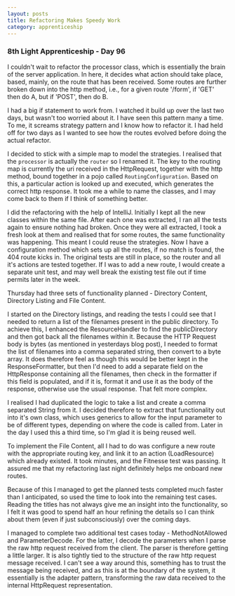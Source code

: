 ```yaml
---
layout: posts
title: Refactoring Makes Speedy Work
category: apprenticeship
---
```

### 8th Light Apprenticeship - Day 96

I couldn't wait to refactor the processor class, which is essentially the brain of the server application. In here, it decides what action should take place, based, mainly, on the route that has been received. Some routes are further broken down into the http method, i.e., for a given route '/form', if 'GET' then do A, but if 'POST', then do B.

<!--break--> 

I had a big if statement to work from. I watched it build up over the last two days, but wasn't too worried about it. I have seen this pattern many a time. To me, it screams strategy pattern and I know how to refactor it. I had held off for two days as I wanted to see how the routes evolved before doing the actual refactor.

I decided to stick with a simple map to model the strategies. I realised that the `processor` is actually the `router` so I renamed it. The key to the routing map is currently the uri received in the HttpRequest, together with the http method, bound together in a pojo called `RoutingConfiguration`. Based on this, a particular action is looked up and executed, which generates the correct http response. It took me a while to name the classes, and I may come back to them if I think of something better.

I did the refactoring with the help of IntelliJ. Initially I kept all the new classes within the same file. After each one was extracted, I ran all the tests again to ensure nothing had broken. Once they were all extracted, I took a fresh look at them and realised that for some routes, the same functionality was happening. This meant I could reuse the strategies. Now I have a configuration method which sets up all the routes, if no match is found, the 404 route kicks in. The original tests are still in place, so the router and all it's actions are tested together. If I was to add a new route, I would create a separate unit test, and may well break the existing test file out if time permits later in the week. 

Thursday had three sets of functionality planned - Directory Content, Directory Listing and File Content. 

I started on the Directory listings, and reading the tests I could see that I needed to return a list of the filenames present in the public directory. To achieve this, I enhanced the ResourceHandler to find the publicDirectory and then got back all the filenames within it. Because the HTTP Request body is bytes (as mentioned in yesterdays blog post), I needed to format the list of filenames into a comma separated string, then convert to a byte array. It does therefore feel as though this would be better kept in the ResponseFormatter, but then I'd need to add a separate field on the HttpResponse containing all the filenames, then check in the formatter if this field is populated, and if it is, format it and use it as the body of the response, otherwise use the usual response. That felt more complex.

I realised I had duplicated the logic to take a list and create a comma separated String from it. I decided therefore to extract that functionality out into it's own class, which uses generics to allow for the input parameter to be of different types, depending on where the code is called from. Later in the day I used this a third time, so I'm glad it is being reused well.

To implement the File Content, all I had to do was configure a new route with the appropriate routing key, and link it to an action (LoadResource) which already existed. It took minutes, and the Fitnesse test was passing. It assured me that my refactoring last night definitely helps me onboard new routes.

Because of this I managed to get the planned tests completed much faster than I anticipated, so used the time to look into the remaining test cases. Reading the titles has not always give me an insight into the functionality, so I felt it was good to spend half an hour refining the details so I can think about them (even if just subconsciously) over the coming days.

I managed to complete two additional test cases today - MethodNotAllowed and ParameterDecode. For the latter, I decode the parameters when I parse the raw http request received from the client. The parser is therefore getting a little larger. It is also tightly tied to the structure of the raw http request message received. I can't see a way around this, something has to trust the message being received, and as this is at the boundary of the system, it essentially is the adapter pattern, transforming the raw data received to the internal HttpRequest representation.